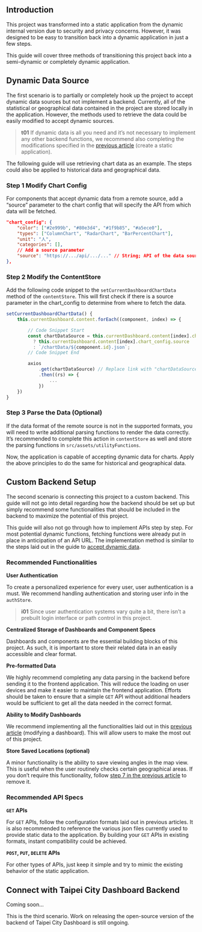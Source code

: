 ## Introduction
This project was transformed into a static application from the dynamic internal version due to security and privacy concerns. However, it was designed to be easy to transition back into a dynamic application in just a few steps. 

This guide will cover three methods of transitioning this project back into a semi-dynamic or completely dynamic application.

## Dynamic Data Source
The first scenario is to partially or completely hook up the project to accept dynamic data sources but not implement a backend. Currently, all of the statistical or geographical data contained in the project are stored locally in the application. However, the methods used to retrieve the data could be easily modified to accept dynamic sources.

>**t01** 
>If dynamic data is all you need and it’s not necessary to implement any other backend functions, we recommend also completing the modifications specified in the [previous article](/front-end/create-a-static-application) (create a static application).

The following guide will use retrieving chart data as an example. The steps could also be applied to historical data and geographical data.

### Step 1 Modify Chart Config
For components that accept dynamic data from a remote source, add a “source” parameter to the chart config that will specify the API from which data will be fetched.

```json
"chart_config": {
    "color": ["#2e999b", "#80e3d4", "#1f9b85", "#a5ece0"],
    "types": ["ColumnChart", "RadarChart", "BarPercentChart"],
    "unit": "人",
    "categories": [],
    // Add a source parameter
    "source": "https://.../api/.../..." // String; API of the data source
},
```

### Step 2 Modify the ContentStore
Add the following code snippet to the `setCurrentDashboardChartData` method of the `contentStore`. This will first check if there is a source parameter in the chart_config to determine from where to fetch the data.

```js
setCurrentDashboardChartData() {
    this.currentDashboard.content.forEach((component, index) => {

        // Code Snippet Start
        const chartDataSource = this.currentDashboard.content[index].chart_config.source
          ? this.currentDashboard.content[index].chart_config.source
          : `/chartData/${component.id}.json`;
        // Code Snippet End

        axios
            .get(chartDataSource) // Replace link with "chartDataSource"
            .then((rs) => {
                ...
            })
    })
}
```

### Step 3 Parse the Data (Optional)
If the data format of the remote source is not in the supported formats, you will need to write additional parsing functions to render the data correctly. It’s recommended to complete this action in `contentStore` as well and store the parsing functions in `src/assets/utilityFunctions`.

Now, the application is capable of accepting dynamic data for charts. Apply the above principles to do the same for historical and geographical data.

## Custom Backend Setup
The second scenario is connecting this project to a custom backend. This guide will not go into detail regarding how the backend should be set up but simply recommend some functionalities that should be included in the backend to maximize the potential of this project. 

This guide will also not go through how to implement APIs step by step. For most potential dynamic functions, fetching functions were already put in place in anticipation of an API URL. The implementation method is similar to the steps laid out in the guide to [accept dynamic data](/front-end/create-a-dynamic-application#dynamic-data-source).

### Recommended Functionalities
**User Authentication**

To create a personalized experience for every user, user authentication is a must. We recommend handling authentication and storing user info in the `authStore`. 

>**i01** 
>Since user authentication systems vary quite a bit, there isn’t a prebuilt login interface or path control in this project. 

**Centralized Storage of Dashboards and Component Specs**

Dashboards and components are the essential building blocks of this project. As such, it is important to store their related data in an easily accessible and clear format.

**Pre-formatted Data**

We highly recommend completing any data parsing in the backend before sending it to the frontend application. This will reduce the loading on user devices and make it easier to maintain the frontend application. Efforts should be taken to ensure that a simple `GET` API without additional headers would be sufficient to get all the data needed in the correct format.

**Ability to Modify Dashboards**

We recommend implementing all the functionalities laid out in this [previous article](/front-end/modifying-a-dashboard) (modifying a dashboard). This will allow users to make the most out of this project.

**Store Saved Locations (optional)**

A minor functionality is the ability to save viewing angles in the map view. This is useful when the user routinely checks certain geographical areas. If you don’t require this functionality, follow [step 7 in the previous article](/front-end/create-a-static-application#step-7-mapcontainer.vue) to remove it.

### Recommended API Specs
**`GET` APIs**

For `GET` APIs, follow the configuration formats laid out in previous articles. It is also recommended to reference the various json files currently used to provide static data to the application. By building your `GET` APIs in existing formats, instant compatibility could be achieved.

**`POST`, `PUT`, `DELETE` APIs**

For other types of APIs, just keep it simple and try to mimic the existing behavior of the static application.

## Connect with Taipei City Dashboard Backend
Coming soon...

This is the third scenario. Work on releasing the open-source version of the backend of Taipei City Dashboard is still ongoing.